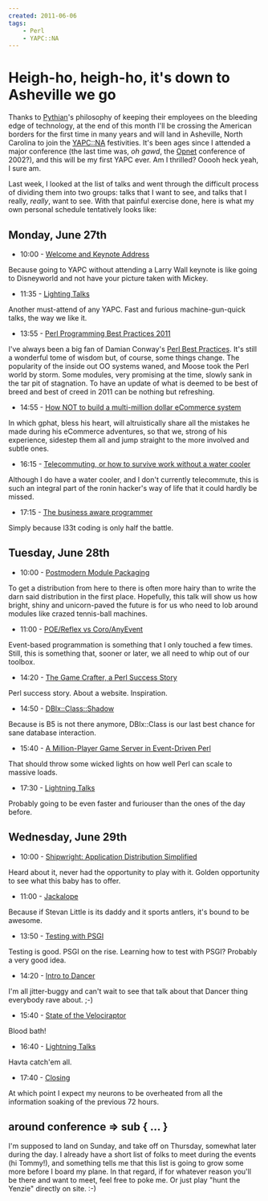 ```yaml
---
created: 2011-06-06
tags:
    - Perl
    - YAPC::NA
---
```


# Heigh-ho, heigh-ho, it's down to Asheville we go

Thanks to [Pythian][pythian]'s philosophy of keeping their employees on the bleeding
edge of technology, at the end of this month I'll be crossing the American
borders for the first time in many years and will land in Asheville, North
Carolina to join the [YAPC::NA][yapc] festivities.  It's been ages since I
attended a major conference (the last time was, *oh gawd*,
the [Opnet][opnet] conference of 2002?), and this will be my first YAPC ever.
Am I thrilled? Ooooh heck yeah, I sure am.

[pythian]: http://www.pythian.com
[yapc]: http://www.yapc2011.us
[opnet]: http://www.opnet.com

Last week, I looked at the list of talks and went through the difficult
process of dividing them into two groups: talks that I want to see, and
talks that I really, *really*, want to see.  With that painful exercise done,
here is what my own personal schedule tentatively looks like:

## Monday, June 27th

* 10:00 - [Welcome and Keynote Address][A]

Because going to YAPC without attending a Larry Wall keynote is like going to
Disneyworld and not have your picture taken with Mickey.

* 11:35 - [Lighting Talks][B]

Another must-attend of any YAPC. Fast and furious machine-gun-quick talks, the
way we like it.

* 13:55 - [Perl Programming Best Practices 2011][C]

I've always been a big fan of Damian Conway's [Perl Best Practices][dog]. It's
still a wonderful tome of wisdom but, of course, some things change. The
popularity of the inside out OO systems waned, and Moose took the Perl world
by storm. Some modules, very promising at the time, slowly sank in the tar pit
of stagnation.  To have an update of what is deemed to be best of breed
and best of creed in 2011 can be nothing but refreshing.

* 14:55 - [How NOT to build a multi-million dollar eCommerce system][D]

In which gphat, bless his heart, will altruistically share all the mistakes he made during
his eCommerce adventures, so that we, strong of his experience,
sidestep them all and jump straight to the more involved and subtle ones.

* 16:15 - [Telecommuting, or how to survive work without a water cooler][E]

Although I do have a water cooler, and I don't currently telecommute, this is
such an integral part of the ronin hacker's way of life that it could hardly
be missed.

* 17:15 - [The business aware programmer][F]

Simply because l33t coding is only half the battle.

## Tuesday, June 28th

* 10:00 - [Postmodern Module Packaging][G]

To get a distribution from here to there is often
more hairy than to write the darn said distribution in the first place.
Hopefully, this talk will show us how bright, shiny and unicorn-paved
the future is for us who need to lob around modules like crazed tennis-ball
machines.

* 11:00 - [POE/Reflex vs Coro/AnyEvent][H]

Event-based programmation is something that I only touched a
few times. Still, this is something that, sooner or later, we
all need to whip out of our toolbox.

* 14:20 - [The Game Crafter, a Perl Success Story][I]

Perl success story. About a website. Inspiration.

* 14:50 - [DBIx::Class::Shadow][J]

Because is B5 is not there anymore, DBIx::Class is our last
best chance for sane database interaction.

* 15:40 - [A Million-Player Game Server in Event-Driven Perl][K]

That should throw some wicked lights on how well Perl can scale to
massive loads.

* 17:30 - [Lightning Talks][L]

Probably going to be even faster and furiouser than the ones of the day before.

## Wednesday, June 29th

* 10:00 - [Shipwright: Application Distribution Simplified][M]

Heard about it, never had the opportunity to play with it. Golden
opportunity to see what this baby has to offer.

* 11:00 - [Jackalope][N]

Because if Stevan Little is its daddy and it sports antlers, it's
bound to be awesome.

* 13:50 - [Testing with PSGI][O]

Testing is good. PSGI on the rise. Learning how to
test with PSGI? Probably a very good idea.

* 14:20 - [Intro to Dancer][P]

I'm all jitter-buggy and can't wait to see that talk about that Dancer thing everybody
rave about. ;-)

* 15:40 - [State of the Velociraptor][Q]

Blood bath!

* 16:40 - [Lightning Talks][R]

Havta catch'em all.

* 17:40 - [Closing][S]

At which point I expect my neurons to be overheated from all the
information soaking of the previous 72 hours.

##  around conference => sub { ... }

I'm supposed to land on Sunday, and take off on Thursday, somewhat later
during the day.  I already have a short list of folks to meet during the
events (hi Tommy!), and something tells me that this list is going to grow some more
before I board my plane. In that regard, if for whatever reason you'll be
there and want to meet, feel free to poke me. Or just play "hunt the Yenzie"
directly on site. :-)


[S]:  http://www.yapc2011.us/yn2011/talk/3396
[R]:  http://www.yapc2011.us/yn2011/talk/3072
[Q]:  http://www.yapc2011.us/yn2011/talk/1846
[P]:  http://www.yapc2011.us/yn2011/talk/3153
[O]:  http://www.yapc2011.us/yn2011/talk/3230
[N]: http://www.yapc2011.us/yn2011/talk/3252
[M]: http://www.yapc2011.us/yn2011/talk/3320
[L]: http://www.yapc2011.us/yn2011/talk/3071
[K]: http://www.yapc2011.us/yn2011/talk/3337
[J]:  http://www.yapc2011.us/yn2011/talk/3074
[I]:  http://www.yapc2011.us/yn2011/talk/3144
[H]:  http://www.yapc2011.us/yn2011/talk/3334
[G]: http://www.yapc2011.us/yn2011/talk/3338
[A]: http://www.yapc2011.us/yn2011/talk/3400
[B]: http://www.yapc2011.us/yn2011/talk/3070
[C]: http://www.yapc2011.us/yn2011/talk/3367
[D]: http://www.yapc2011.us/yn2011/talk/3217
[E]: http://www.yapc2011.us/yn2011/talk/3323
[F]: http://www.yapc2011.us/yn2011/talk/3354
[dog]: http://oreilly.com/catalog/9780596001735
